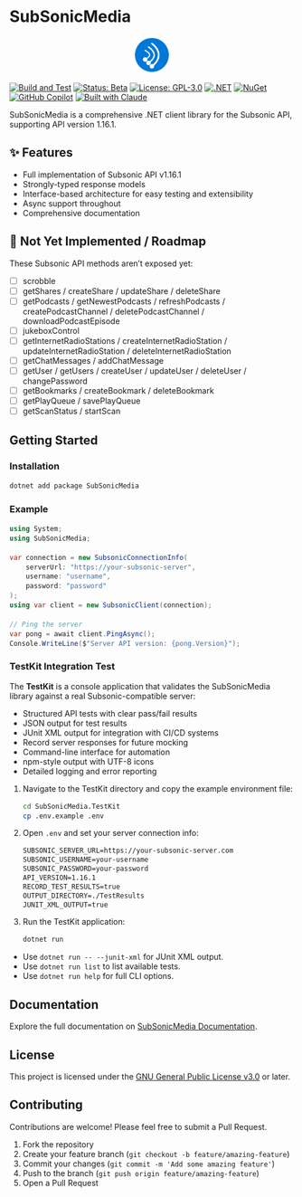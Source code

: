 # SubSonicMedia

<p align="center">
  <img src="assets/icon.svg" alt="SubSonicMedia Logo" width="64"/>
</p>

[![Build and Test](https://github.com/metaneutrons/SubSonicMedia/actions/workflows/build.yml/badge.svg)](https://github.com/metaneutrons/SubSonicMedia/actions/workflows/build.yml)
[![Status: Beta](https://img.shields.io/badge/Status-Beta-yellow)](https://github.com/metaneutrons/SubSonicMedia/releases)
[![License: GPL-3.0](https://img.shields.io/badge/License-GPL--3.0-blue.svg)](https://www.gnu.org/licenses/gpl-3.0)
[![.NET](https://img.shields.io/badge/.NET-8.0-512BD4)](https://dotnet.microsoft.com/download)
[![NuGet](https://img.shields.io/nuget/v/SubSonicMedia.svg)](https://www.nuget.org/packages/SubSonicMedia/)
[![GitHub Copilot](https://img.shields.io/badge/GitHub-Copilot-blue?logo=github)](https://github.com/features/copilot)
[![Built with Claude](https://img.shields.io/badge/Built_with-Claude-8A2BE2)](https://claude.ai)

SubSonicMedia is a comprehensive .NET client library for the Subsonic API, supporting API version 1.16.1.

## ✨ Features

- Full implementation of Subsonic API v1.16.1
- Strongly-typed response models
- Interface-based architecture for easy testing and extensibility
- Async support throughout
- Comprehensive documentation

## 🎯 Not Yet Implemented / Roadmap

These Subsonic API methods aren’t exposed yet:

- [ ] scrobble
- [ ] getShares / createShare / updateShare / deleteShare
- [ ] getPodcasts / getNewestPodcasts / refreshPodcasts / createPodcastChannel / deletePodcastChannel / downloadPodcastEpisode
- [ ] jukeboxControl
- [ ] getInternetRadioStations / createInternetRadioStation / updateInternetRadioStation / deleteInternetRadioStation
- [ ] getChatMessages / addChatMessage
- [ ] getUser / getUsers / createUser / updateUser / deleteUser / changePassword
- [ ] getBookmarks / createBookmark / deleteBookmark
- [ ] getPlayQueue / savePlayQueue
- [ ] getScanStatus / startScan

## Getting Started

### Installation

```bash
dotnet add package SubSonicMedia
```

### Example

```csharp
using System;
using SubSonicMedia;

var connection = new SubsonicConnectionInfo(
    serverUrl: "https://your-subsonic-server",
    username: "username",
    password: "password"
);
using var client = new SubsonicClient(connection);

// Ping the server
var pong = await client.PingAsync();
Console.WriteLine($"Server API version: {pong.Version}");
```

### TestKit Integration Test

The **TestKit** is a console application that validates the SubSonicMedia library against a real Subsonic-compatible server:

- Structured API tests with clear pass/fail results
- JSON output for test results
- JUnit XML output for integration with CI/CD systems
- Record server responses for future mocking
- Command-line interface for automation
- npm-style output with UTF-8 icons
- Detailed logging and error reporting

1. Navigate to the TestKit directory and copy the example environment file:

    ```bash
    cd SubSonicMedia.TestKit
    cp .env.example .env
    ```

2. Open `.env` and set your server connection info:

    ```env
    SUBSONIC_SERVER_URL=https://your-subsonic-server.com
    SUBSONIC_USERNAME=your-username
    SUBSONIC_PASSWORD=your-password
    API_VERSION=1.16.1
    RECORD_TEST_RESULTS=true
    OUTPUT_DIRECTORY=./TestResults
    JUNIT_XML_OUTPUT=true
    ```

3. Run the TestKit application:

    ```bash
    dotnet run
    ```

- Use `dotnet run -- --junit-xml` for JUnit XML output.
- Use `dotnet run list` to list available tests.
- Use `dotnet run help` for full CLI options.

## Documentation

Explore the full documentation on [SubSonicMedia Documentation](https://metaneutrons.github.io/SubSonicMedia/).

## License

This project is licensed under the [GNU General Public License v3.0](LICENSE) or later.

## Contributing

Contributions are welcome! Please feel free to submit a Pull Request.

1. Fork the repository
2. Create your feature branch (`git checkout -b feature/amazing-feature`)
3. Commit your changes (`git commit -m 'Add some amazing feature'`)
4. Push to the branch (`git push origin feature/amazing-feature`)
5. Open a Pull Request
